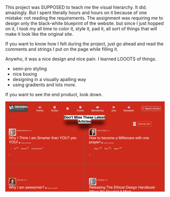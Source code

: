 This project was SUPPOSED to teach me the visual hierarchy. It did. amazingly. But I spent literally hours and hours on it 
because of one mistake: not reading the requirements. The assignment was requiring me to design only the black-white blueprint of the website.
but since I just hopped on it, I took my all time to color it, style it, pad it, all sort of things that will make it look like the original site.

If you want to know how I felt during the project, just go ahead and read the comments and strings I put on the page while filling it.

Anywho, it was a nice design and nice pain. I learned LOOOTS of things.

- semi-pro styling
- nice boxing
- designing in a visually apalling way
- using gradients and lots more.


If you want to see the end product, look down.



![Image Smashing ](https://github.com/MYavuzYAGIS/ODINProjects/blob/master/ODIN%20Smashing/smashing1.png)

